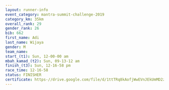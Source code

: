 ```yaml
---
layout: runner-info 
event_category: mantra-summit-challenge-2019 
category_km: 35km 
overall_rank: 29
gender_rank: 26
bib: 662
first_name: Adi
last_name: Wijaya
gender: M
team_name: 
start_(t1): Sun, 12-00-00 am
mbah_kamad_(t2): Sun, 09-13-12 am
finish_(t3): Sun, 12-16-58 pm
race_time: 12-16-58
status: FINISHER
certificate: https-//drive.google.com/file/d/1ttTRq8kAofjWwEVnJEkUmMD2z3a8kLD3/view?usp=sharing
---
```

